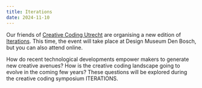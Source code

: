 ```yaml
---
title: Iterations
date: 2024-11-10
---
```


Our friends of [Creative Coding Utrecht](https://creativecodingutrecht.nl) are organising a new edition of [Iterations](https://iterations.online/). This time, the event will take place at Design Museum Den Bosch, but you can also attend online.

How do recent technological developments empower makers to generate new creative avenues? How is the creative coding landscape going to evolve in the coming few years? These questions will be explored during the creative coding symposium ITERATIONS.
